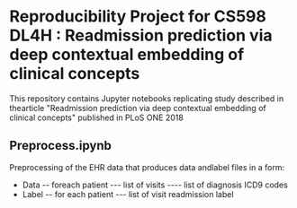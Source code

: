# Reproducibility Project for CS598 DL4H : Readmission prediction via deep contextual embedding of clinical concepts

This repository contains Jupyter notebooks replicating study described in thearticle "Readmission prediction via deep contextual embedding of clinical concepts" published in PLoS ONE 2018


## Preprocess.ipynb

Preprocessing of the EHR data that produces data andlabel files in a form:

- Data
-- foreach patient
--- list of visits
---- list of diagnosis ICD9 codes
- Label
-- for each patient
--- list of visit readmission label
